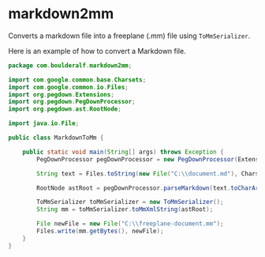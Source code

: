 # markdown2mm

Converts a markdown file into a freeplane (.mm) file using `ToMmSerializer`.

Here is an example of how to convert a Markdown file. 

~~~java
package com.boulderalf.markdown2mm;

import com.google.common.base.Charsets;
import com.google.common.io.Files;
import org.pegdown.Extensions;
import org.pegdown.PegDownProcessor;
import org.pegdown.ast.RootNode;

import java.io.File;

public class MarkdownToMm {

	public static void main(String[] args) throws Exception {
		PegDownProcessor pegDownProcessor = new PegDownProcessor(Extensions.ALL);

		String text = Files.toString(new File("C:\\document.md"), Charsets.UTF_8);

		RootNode astRoot = pegDownProcessor.parseMarkdown(text.toCharArray());

		ToMmSerializer toMmSerializer = new ToMmSerializer();
		String mm = toMmSerializer.toMmXmlString(astRoot);

		File newFile = new File("C:\\freeplane-document.mm");
		Files.write(mm.getBytes(), newFile);
	}
}

~~~

